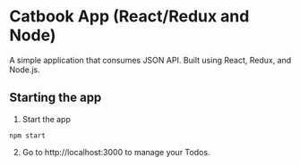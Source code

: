 # Catbook App (React/Redux and Node)
A simple application that consumes JSON API. Built using React, Redux, and Node.js.

## Starting the app
1. Start the app
```
npm start
```
2. Go to http://localhost:3000 to manage your Todos.
